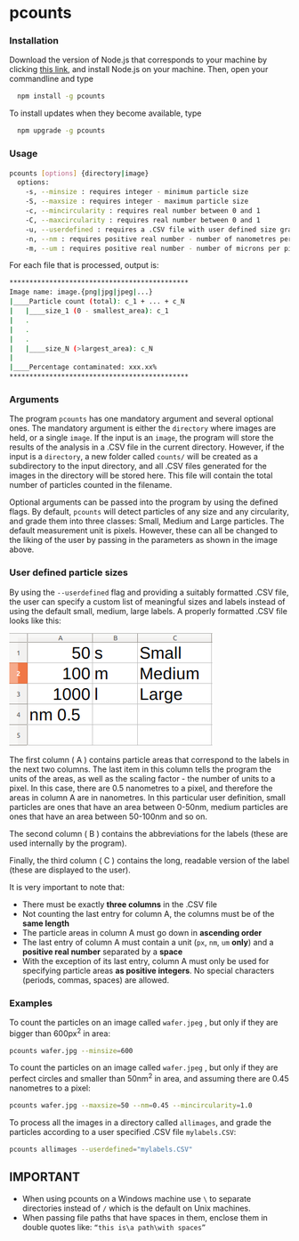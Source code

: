 # pcounts

### Installation

Download the version of Node.js that corresponds to your machine by clicking [this link](https://nodejs.org/en/download/), and install Node.js on your machine. Then, open your commandline and type  

```bash 
  npm install -g pcounts 
```

To install updates when they become available, type 

```bash 
  npm upgrade -g pcounts 
```

### Usage

```bash 
pcounts [options] {directory|image}
  options:
    -s, --minsize : requires integer - minimum particle size 
    -S, --maxsize : requires integer - maximum particle size 
    -c, --mincircularity : requires real number between 0 and 1
    -C, --maxcircularity : requires real number between 0 and 1
    -u, --userdefined : requires a .CSV file with user defined size gradings
    -n, --nm : requires positive real number - number of nanometres per pixel
    -m, --um : requires positive real number - number of microns per pixel
```

For each file that is processed, output is:

```bash
*********************************************
Image name: image.{png|jpg|jpeg|...}    
|____Particle count (total): c_1 + ... + c_N
|	|____size_1 (0 - smallest_area): c_1
|	.
|   .
|   .
|	|____size_N (>largest_area): c_N
|
|____Percentage contaminated: xxx.xx%
*********************************************
```

### Arguments

The program ```pcounts``` has one mandatory argument and several  optional ones. The mandatory argument is either the ```directory``` where images are held, or a single ```image```. If the input is an ```image```, the program will store the results of the analysis in a .CSV file in the current directory. However, if the input is a ```directory```, a new folder called ```counts/``` will be created as a subdirectory to the input directory, and all .CSV files generated for the images in the directory will be stored here. This file will contain the total number of particles counted in the filename.

Optional arguments can be passed into the program by using the defined flags. By default, ```pcounts``` will detect particles of any size and any circularity, and grade them into three classes: Small, Medium and Large particles. The default measurement unit is pixels. However, these can all be changed to the liking of the user by passing in the parameters as shown in the image above. 

### User defined particle sizes

By using the ```--userdefined``` flag and providing a suitably formatted .CSV file, the user can specify a custom list of meaningful sizes and labels instead of using the default small, medium, large labels. A properly formatted .CSV file looks like this:

![enter image description here](https://raw.githubusercontent.com/jayathungek/pcounts/8bbacc18/deploy/readme_formattedCSV.png)

The first column ( A ) contains particle areas that correspond to the labels in the next two columns. The last item in this column tells the program the units of the areas, as well as the scaling factor - the number of units to a pixel. In this case, there are 0.5 nanometres to a pixel, and therefore the areas in column A are in nanometres. In this particular user definition, small particles are ones that have an area between 0-50nm, medium particles are ones that have an area between 50-100nm and so on. 

The second column ( B ) contains the abbreviations for the labels (these are used internally by the program). 

Finally, the third column  ( C ) contains the long, readable version of the label (these are displayed to the user). 

It is very important to note that:

- There must be exactly **three columns** in the .CSV file
- Not counting the last entry for column A, the columns must be of the **same length**
- The particle areas in column A must go down in **ascending order**
- The last entry of column A must contain a unit (``px``, ``nm``, ``um`` **only**) and a **positive real number** separated by a **space**
- With the exception of its last entry, column A must only be used for specifying particle areas **as positive integers**. No special characters (periods, commas, spaces) are allowed.

### Examples

To count the particles on an image called ``wafer.jpeg`` , but only if they are bigger than 600px<sup>2</sup> in area: 

```bash
pcounts wafer.jpg --minsize=600
```

To count the particles on an image called ``wafer.jpeg`` , but only if they are perfect circles and smaller than 50nm<sup>2</sup> in area, and assuming  there are 0.45 nanometres to a pixel: 

```bash
pcounts wafer.jpg --maxsize=50 --nm=0.45 --mincircularity=1.0
```

To process all the images in a directory called ``allimages``, and grade the particles according to a user specified .CSV file ``mylabels.CSV``: 

```bash
pcounts allimages --userdefined="mylabels.CSV"
```

## IMPORTANT

- When using pcounts on a Windows machine use ``\`` to separate directories instead of ``/`` which is the default on Unix machines.
- When passing file paths that have spaces in them, enclose them in double quotes like: ``“this is\a path\with spaces”``